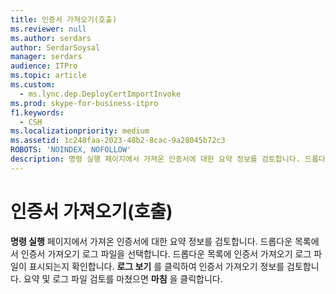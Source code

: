 ```yaml
---
title: 인증서 가져오기(호출)
ms.reviewer: null
ms.author: serdars
author: SerdarSoysal
manager: serdars
audience: ITPro
ms.topic: article
ms.custom:
  - ms.lync.dep.DeployCertImportInvoke
ms.prod: skype-for-business-itpro
f1.keywords:
  - CSH
ms.localizationpriority: medium
ms.assetid: 1c248faa-2023-48b2-8cac-9a28045b72c3
ROBOTS: 'NOINDEX, NOFOLLOW'
description: 명령 실행 페이지에서 가져온 인증서에 대한 요약 정보를 검토합니다. 드롭다운 목록에서 인증서 가져오기 로그 파일을 선택합니다. 드롭다운 목록에 인증서 가져오기 로그 파일이 표시되는지 확인합니다. 로그 보기를 클릭하여 인증서 가져오기 정보를 검토합니다. 요약 및 로그 파일 검토를 마쳤으면 마침을 클릭합니다.
---
```


# <a name="import-certificate-invoke"></a>인증서 가져오기(호출)
 
**명령 실행** 페이지에서 가져온 인증서에 대한 요약 정보를 검토합니다. 드롭다운 목록에서 인증서 가져오기 로그 파일을 선택합니다. 드롭다운 목록에 인증서 가져오기 로그 파일이 표시되는지 확인합니다. **로그 보기** 를 클릭하여 인증서 가져오기 정보를 검토합니다. 요약 및 로그 파일 검토를 마쳤으면 **마침** 을 클릭합니다.
  

